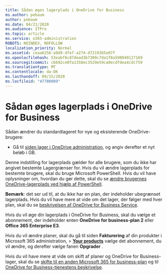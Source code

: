 ```yaml
---
title: Sådan øges lagerplads i OneDrive for Business
ms.author: pebaum
author: pebaum
ms.date: 04/21/2020
ms.audience: ITPro
ms.topic: article
ms.service: o365-administration
ROBOTS: NOINDEX, NOFOLLOW
localization_priority: Normal
ms.assetid: ceaa6256-a9d9-4fef-a274-d7219365e07f
ms.openlocfilehash: 53eabf6c87dead3b7309c7da1f8a590940127169
ms.sourcegitcommit: c6692ce0fa1358ec3529e59ca0ecdfdea4cdc759
ms.translationtype: MT
ms.contentlocale: da-DK
ms.lasthandoff: 09/15/2020
ms.locfileid: "47780089"
---
```

# <a name="how-to-increase-storage-in-onedrive-for-business"></a>Sådan øges lagerplads i OneDrive for Business

Sådan ændrer du standardlageret for nye og eksisterende OneDrive-brugere:
  
- Gå til [siden lager i OneDrive administration](https://admin.onedrive.com/?v=StorageSettings), og angiv derefter et nyt beløb i GB.

Denne indstilling for lagerplads gælder for alle brugere, som du ikke har angivet bestemte Lagergrænser for. Hvis du vil ændre lagerplads for bestemte brugere, skal du bruge Microsoft PowerShell. Hvis du vil have oplysninger om, hvordan du gør dette, skal du se [ændre brugernes OneDrive-lagerplads ved hjælp af PowerShell](https://go.microsoft.com/fwlink/?linkid=866402).

**Bemærk**: det ser ud til, at du ikke har en plan, der indeholder ubegrænset lagerplads. Hvis du vil have mere at vide om det lager, der følger med hver plan, skal du se [beskrivelsen af OneDrive for Business Service](https://go.microsoft.com/fwlink/p/?LinkID=826071).
  
Hvis du vil øge din lagerplads i OneDrive for Business, skal du vælge et abonnement, der indeholder enten **OneDrive for business-plan 2** eller **Office 365 Enterprise E3**. 
  
Hvis du vil ændre planer, skal du gå til siden **Fakturering** af din produkter i Microsoft 365 administration, \> **[Your products](https://go.microsoft.com/fwlink/p/?linkid=842054)** vælge det abonnement, du vil ændre, og derefter vælge fanen **Opgrader** .
  
Hvis du vil have mere at vide om skift af planer og OneDrive for Business-lager, skal du se [skifte til en anden Microsoft 365 for business-plan](https://go.microsoft.com/fwlink/?LinkId=2031117) og til [OneDrive for Business-tjenestens beskrivelse](https://go.microsoft.com/fwlink/p/?LinkId-2031122).